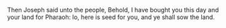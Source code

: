 Then Joseph said unto the people, Behold, I have bought you this day and your land for Pharaoh: lo, here is seed for you, and ye shall sow the land.

